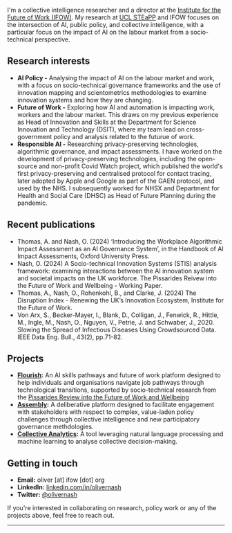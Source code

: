 
I'm a collective intelligence researcher and a director at the [Institute for the Future of Work (IFOW)](https://www.ifow.org). My research at [UCL STEaPP](https://www.ifow.org) and IFOW focuses on the intersection of AI, public policy, and collective intelligence, with a particular focus on the impact of AI on the labour market from a socio-technical perspective.

## Research interests
- **AI Policy -** Analysing the impact of AI on the labour market and work, with a focus on socio-technical governance frameworks and the use of innovation mapping and scientometrics methodologies to examine innovation systems and how they are changing.
- **Future of Work -** Exploring how AI and automation is impacting work, workers and the labour market. This draws on my previous experience as Head of Innovation and Skills at the Department for Science Innovation and Technology (DSIT), where my team lead on cross-government policy and analysis related to the futurue of work. 
- **Responsible AI -** Researching privacy-preserving technologies, algorithmic governance, and impact assessments. I have worked on the development of privacy-preserving technologies, including the open-source and non-profit Covid Watch project, which published the world's first privacy-preserving and centralised protocol for contact tracing, later adopted by Apple and Google as part of the GAEN protocol, and used by the NHS. I subsequently worked for NHSX and Department for Health and Social Care (DHSC) as Head of Future Planning during the pandemic.

## Recent publications
- Thomas, A. and Nash, O. (2024) ‘Introducing the Workplace Algorithmic Impact Assessment as an AI Governance System’, in the Handbook of AI Impact Assessments, Oxford University Press.
- Nash, O. (2024) A Socio-technical Innovation Systems (STIS) analysis framework: examining interactions between the AI innovation system and societal impacts on the UK workforce. The Pissarides Reivew into the Future of Work and Wellbeing - Working Paper. 
- Thomas, A., Nash, O., Rohenkohl, B., and Clarke, J. (2024) The Disruption Index - Renewing the UK’s Innovation Ecosystem, Institute for the Future of Work.
- Von Arx, S., Becker-Mayer, I., Blank, D., Colligan, J., Fenwick, R., Hittle, M., Ingle, M., Nash, O., Nguyen, V., Petrie, J. and Schwaber, J., 2020. Slowing the Spread of Infectious Diseases Using Crowdsourced Data. IEEE Data Eng. Bull., 43(2), pp.71-82.

## Projects
- **[Flourish](https://ufi.co.uk/voctech-directory/flourish-improving-pathways-into-green-jobs-in-cornwall-and-grimsby/):** An AI skills pathways and future of work platform designed to help individuals and organisations navigate job pathways through technological transitions, supported by socio-technical research from the [Pissarides Review into the Future of Work and Wellbeing](https://pissaridesreview.ifow.org/)
- **[Assembly](https://ifow.org):** A deliberative platform designed to facilitate engagement with stakeholders with respect to complex, value-laden policy challenges through collective intelligence and new participatory governance methdologies. 
- **[Collective Analytics](https://github.com/olivernash/collective-analytics):** A tool leveraging natural language processing and machine learning to analyse collective decision-making.

## Getting in touch
- **Email:** oliver [at] ifow [dot] org
- **LinkedIn:** [linkedin.com/in/olivernash](https://linkedin.com/in/olivernash)
- **Twitter:** [@olivernash](https://twitter.com/olivernash)

If you're interested in collaborating on research, policy work or any of the projects above, feel free to reach out.

---
